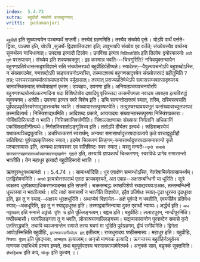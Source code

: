 ```yaml
---
index:  5.4.73
sutra:  बहुव्रीहौ संख्येये डजबहुगणात्
vritti:  padamanjari
---
```


`बहुव्रीहौ` इति सुब्ब्यत्ययेन पञ्चम्यर्थे सप्तमी। तस्येदं ग्रहणमिति। तस्यैव संख्येये वृत्तेः। योऽपि वार्थे वर्त्तते-द्वित्राः, पञ्चषा इति, योऽपि ,सुजर्थे-द्विदशास्त्रिदशा इति; तावुभावपि संख्येय एव वर्त्तेते; संख्येयस्यैव वार्थस्य सुजर्थस्य चाभिधानात्। उपदशा इत्यादौ टिलोपः। उपविंशा इत्यत्र `तिविंशतेर्डिति` इति तिलोपः द्वयोरकारयोः `अतो गुणे` पररूपत्वम्।
संख्येय इति शक्यमवक्तुम्। इह कस्मान्न भवति---चित्रगुरिति? नत्रिवयुक्तन्यायेन बहुगणप्रतिषेधात्तत्सदृशविज्ञाने सति संख्योत्तरपदो बहुव्रीहिर्ग्रहीष्यते। स्यादेतत्--वैपुल्यवचनोऽपि बहुशब्दोऽस्ति, न संख्यापदमेव, गणशब्दोऽपि सङ्घवचनोऽप्यस्ति, तस्मादशक्यं बहुगणसादृश्येन संख्योत्तरपदं ग्रहीतुमिति ? तन्न; परस्परसाहचर्यात्संख्यापदयोरेव पर्युदासात्। तस्मात् प्रसज्यप्रतिषेधेऽपि समाससम्भवात्सादृश्यस्य चानवस्थितत्वात् संख्येयग्रहणं कृतम्। उपबहवः, उपगणा इति। अनियतप्रचयवचनयोरपि बहुगणशब्दयोरर्थप्रकरणादिना यदा विशिष्टेष्वेव दशादिषु वृत्तिस्तदा तत्समीपगता नवादय उपबहव इत्यविरुद्धं बहुवचनम्। अत्रेति। उपगणा इत्यत्र स्वरे विशेष इति। डचि सत्यन्तोदात्तत्वं स्यात्, तस्मि, तस्मिस्त्वसति पूर्वपदप्रकृतिस्वरेणाद्युदात्तत्वमेव भवति।
संख्यायास्तत्पुरुषस्येति। तत्पुरुषस्यावयवभूतं यत्संख्यावाच्युत्तपरपदं तस्मादित्यर्थः। निस्त्रिशाद्यथमिति। आदिशब्दः प्रकारे, अव्ययादयः संख्यान्तास्तत्पुरुषा निस्त्रिंशप्रकाराः। गोविंशतिरित्यादौ न भवति। निस्त्रिशानिवर्षाणीति। त्रिंशल्लाक्षणायाः संख्याया निर्गतानि अधिकानिं एकत्रिंशदादीनीत्यर्थः। निर्गतस्त्रिशतोऽङ्गूलिभ्य इति। ततोऽपि दीर्घतर इत्यर्थः। रूढिशब्दस्येयं यथाकथञ्चिद्व्युत्पत्तिः।
डचश्चित्करणं स्वरार्थम्; अन्यथा समासार्थादुत्तरपदात्प्रत्यये कृते पश्चाद्वहुव्रीहौ सतिशिष्टः पूर्वपदप्रकृतिस्वरः स्यात्। इदमेव चित्करणं लिङ्गम्-समासार्थादुत्तरपदात्समासान्ते कृते पश्चात्समासः इति, अन्यथा प्रत्ययस्वर एव सतिशिष्टः स्वरः स्यात्। यस्तु मन्यते--`कृते समासे समासान्तग्रहणसामर्थ्याच्चागमवत्तद्ग्रहणेन गृह्यते` इति, तस्यापि ज्ञापकार्थं चित्करणम्; स्वरविधेः प्रागेव समासान्तो भवतीति। तेन महाधुर इत्यादौ बहुव्रीहिस्वरो भवति ।।

ऋक्पूरब्धूःपथामानक्षे ।। 5.4.74 ।। 
सामार्थ्यादिति। धुर एवाक्षेण सम्बन्धोऽस्ति, नेतरेषामित्येतत्सामर्थ्यम्। एतद्विशेषणमिति। `अनक्षे` इत्यत्रोत्तरपदार्थ एतदा प्रत्यवमृश्यते, अत एवाह--अक्षसम्बन्धिनी या धूरिति। सूत्रे त्वक्षस्य धूरपेक्षयाऽधिकरणत्वादनक्ष इति सप्तमी। चक्रसम्बद्धः काष्ठविशेषो रथाद्यवयवःउअक्षः, तत्सम्बन्धिनी धूस्तस्यां न भवतीत्यर्थः। यदि त्वक्षे समासार्थे न भवतीति विज्ञायेत, इहैव प्रतिषेधः स्यात्-दृढा धूरस्य दृढधूरक्ष इति, इह तु न स्याद्--अक्षस्य धूरक्षधूरिति। अथाप्येवं विज्ञायेत--अक्षे पूर्वपदे न भवतीति, एवमपीहैव प्रतिषेधः स्याद्--अक्षधूरिति, इह तु न स्याद्दृढधूरक्ष इति। तस्माद्व्याप्तिन्याया दुक्त एवार्थो न्याय्यः। अर्द्धर्च इति। `अध नपुंसकम्` इति समासे `अर्द्धर्चाः पुंसि च` इति पुंल्लिङ्गत्वम्। बह्वच इति। बहुव्रीहिः। ललाटपुरम्, नान्दीपुरमिति। षष्ठीसमासौ। परवल्लिङ्गता तु न भवति, लोकाश्रयत्वाल्लिङ्गस्य। यद्यप्यकारान्तेन पुरशब्देन समासे कृते एतत्सिद्ध्यति, तथापि व्यञ्जनान्तेन समासे तस्य श्रवणं मा भूदिति पूर्वग्रहणम्, द्वीपं समीपमिति। द्विर्गता आपोऽस्मिन्निति बहुव्रीहिः, `द्व्यन्तरुपसर्गेब्योऽप इत्` इतीत्वम्। राजधुरादयः षष्ठीसमासाः। महाधुर इति। बहुव्रीहिः, `स्त्रियाः पुंवत्` इति पुंवद्भावः, `आन्महतः` इत्यात्वम्। 
अनृचो माणवक इत्यादि। ऋगन्तस्य बहुव्रीहेर्नञ्पूर्वस्य माणवक एवाभिधेये प्रत्यय इष्यते, तथा बहुपूर्वपदस्य चरणाख्यायामेवेत्यर्थः। अनृक्कं साम, बह्वृक्कं सूक्तमिति। `ज्ञेषाद्विभाषा` इति कप्, `चोःकुः` इति कुत्वम् ।।

